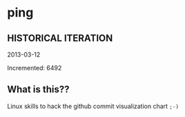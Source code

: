# ping

## HISTORICAL ITERATION
2013-03-12

Incremented: 6492

## What is this?? 
Linux skills to hack the github commit visualization chart `;-)`
